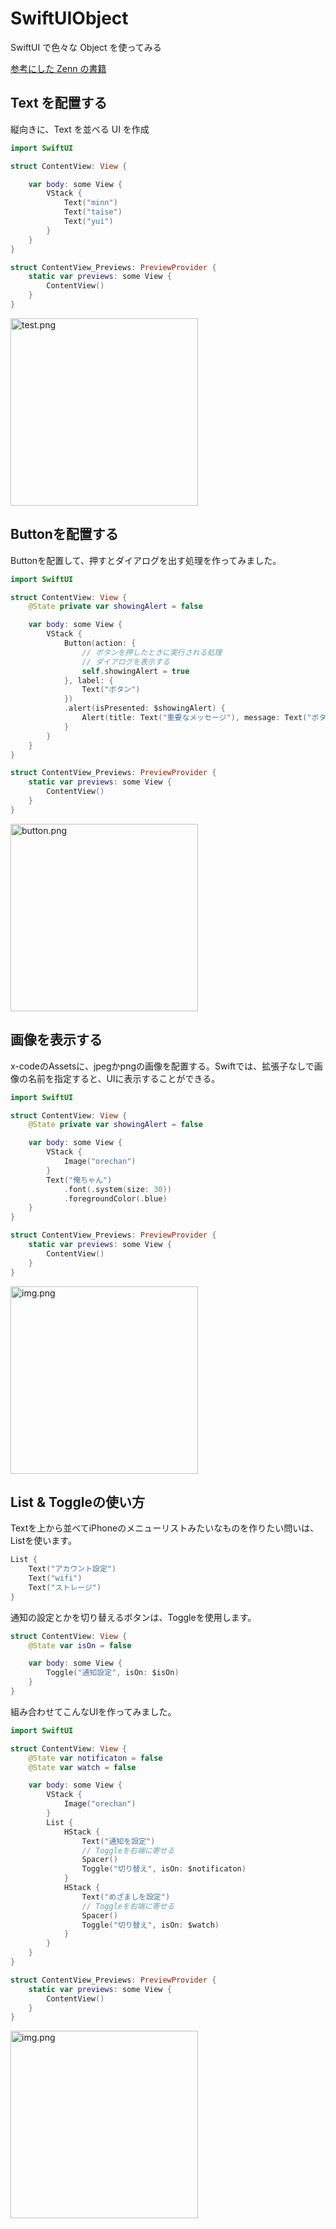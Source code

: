 # SwiftUIObject

SwiftUI で色々な Object を使ってみる

[参考にした Zenn の書籍](https://zenn.dev/rikutosato/books/6cee0a2b8aa796/viewer/cb50dd)

## Text を配置する

縦向きに、Text を並べる UI を作成

```swift
import SwiftUI

struct ContentView: View {

    var body: some View {
        VStack {
            Text("minn")
            Text("taise")
            Text("yui")
        }
    }
}

struct ContentView_Previews: PreviewProvider {
    static var previews: some View {
        ContentView()
    }
}
```

<img src="./img/text.png" width="300" alt="test.png">

## Buttonを配置する
Buttonを配置して、押すとダイアログを出す処理を作ってみました。

```swift
import SwiftUI

struct ContentView: View {
    @State private var showingAlert = false

    var body: some View {
        VStack {
            Button(action: {
                // ボタンを押したときに実行される処理
                // ダイアログを表示する
                self.showingAlert = true
            }, label: {
                Text("ボタン")
            })
            .alert(isPresented: $showingAlert) {
                Alert(title: Text("重要なメッセージ"), message: Text("ボタンが押されました"), dismissButton: .default(Text("OK")))
            }
        }
    }
}

struct ContentView_Previews: PreviewProvider {
    static var previews: some View {
        ContentView()
    }
}
```

<img src="./img/button.png" width="300" alt="button.png">

## 画像を表示する
x-codeのAssetsに、jpegかpngの画像を配置する。Swiftでは、拡張子なしで画像の名前を指定すると、UIに表示することができる。

```swift
import SwiftUI

struct ContentView: View {
    @State private var showingAlert = false

    var body: some View {
        VStack {
            Image("orechan")
        }
        Text("俺ちゃん")
            .font(.system(size: 30))
            .foregroundColor(.blue)
    }
}

struct ContentView_Previews: PreviewProvider {
    static var previews: some View {
        ContentView()
    }
}
```

<img src="./img/img.png" width="300" alt="img.png">

## List & Toggleの使い方
Textを上から並べてiPhoneのメニューリストみたいなものを作りたい問いは、Listを使います。

```swift
List {
    Text("アカウント設定")
    Text("wifi")
    Text("ストレージ")
}
```

通知の設定とかを切り替えるボタンは、Toggleを使用します。

```swift
struct ContentView: View {
    @State var isOn = false

    var body: some View {
        Toggle("通知設定", isOn: $isOn)
    }
}
```

組み合わせてこんなUIを作ってみました。

```swift
import SwiftUI

struct ContentView: View {
    @State var notificaton = false
    @State var watch = false

    var body: some View {
        VStack {
            Image("orechan")
        }
        List {
            HStack {
                Text("通知を設定")
                // Toggleを右端に寄せる
                Spacer()
                Toggle("切り替え", isOn: $notificaton)
            }
            HStack {
                Text("めざましを設定")
                // Toggleを右端に寄せる
                Spacer()
                Toggle("切り替え", isOn: $watch)
            }
        }
    }
}

struct ContentView_Previews: PreviewProvider {
    static var previews: some View {
        ContentView()
    }
}
```

<img src="./img/switch.png" width="300" alt="img.png">
